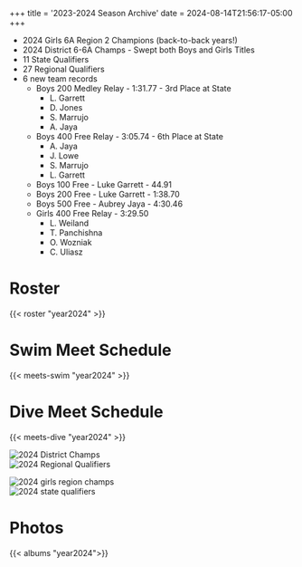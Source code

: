 +++
title = '2023-2024 Season Archive'
date = 2024-08-14T21:56:17-05:00
+++
- 2024 Girls 6A Region 2 Champions (back-to-back years!)
- 2024 District 6-6A Champs - Swept both Boys and Girls Titles
- 11 State Qualifiers
- 27 Regional Qualifiers
- 6 new team records
  - Boys 200 Medley Relay - 1:31.77 - 3rd Place at State
    - L. Garrett
    - D. Jones
    - S. Marrujo
    - A. Jaya
  - Boys 400 Free Relay - 3:05.74 - 6th Place at State
    - A. Jaya
    - J. Lowe
    - S. Marrujo
    - L. Garrett
  - Boys 100 Free - Luke Garrett - 44.91
  - Boys 200 Free - Luke Garrett - 1:38.70
  - Boys 500 Free - Aubrey Jaya - 4:30.46  
  - Girls 400 Free Relay - 3:29.50
    - L. Weiland
    - T. Panchishna
    - O. Wozniak
    - C. Uliasz 

# Roster
{{< roster "year2024" >}}  

# Swim Meet Schedule 
{{< meets-swim "year2024" >}}  

# Dive Meet Schedule 
{{< meets-dive "year2024" >}}  

![2024 District Champs](/img/2024-district-champsx1000.png "2024 DISTRICT CHAMPS")    
![2024 Regional Qualifiers](/img/2024-regional-qualifiersx800.png)  

![2024 girls region champs](/img/2024-region-girlsx800.png)  
![2024 state qualifiers](/img/2024-state-qualx800.png)  

# Photos
{{< albums "year2024">}}  